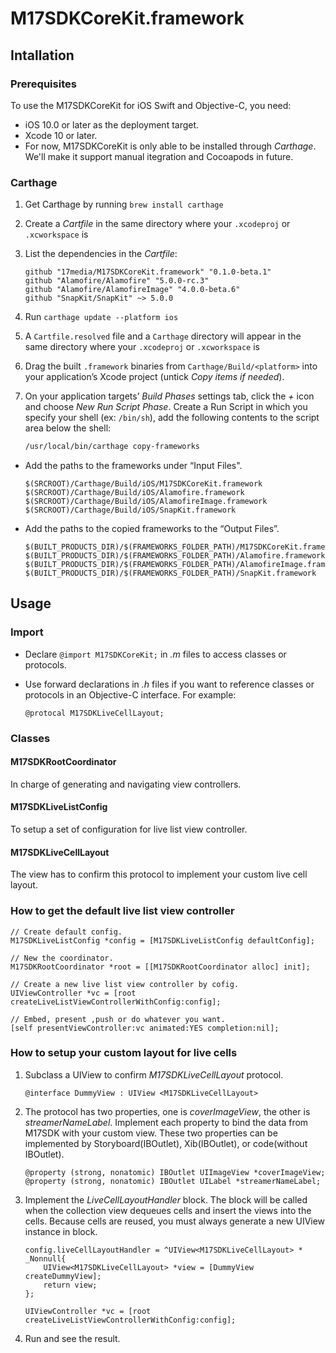 # M17SDKCoreKit.framework

## Intallation
### Prerequisites
To use the M17SDKCoreKit for iOS Swift and Objective-C, you need:
- iOS 10.0 or later as the deployment target.
- Xcode 10 or later.
- For now, M17SDKCoreKit is only able to be installed through _Carthage_. We'll make it support manual itegration and Cocoapods in future.

### Carthage
1. Get Carthage by running `brew install carthage`
1. Create a _Cartfile_ in the same directory where your `.xcodeproj` or `.xcworkspace` is
1. List the
dependencies in the _Cartfile_:

    ```
    github "17media/M17SDKCoreKit.framework" "0.1.0-beta.1"
    github "Alamofire/Alamofire" "5.0.0-rc.3"
    github "Alamofire/AlamofireImage" "4.0.0-beta.6"
    github "SnapKit/SnapKit" ~> 5.0.0
    ```
	
1. Run `carthage update --platform ios`
1. A `Cartfile.resolved` file and a `Carthage` directory will appear in the same directory where your `.xcodeproj` or `.xcworkspace` is
1. Drag the built `.framework` binaries from `Carthage/Build/<platform>` into your application’s Xcode project (untick _Copy items if needed_).
1. On your application targets’ _Build Phases_ settings tab, click the _+_ icon and choose _New Run Script Phase_. Create a Run Script in which you specify your shell (ex: `/bin/sh`), add the following contents to the script area below the shell:

    ```sh
    /usr/local/bin/carthage copy-frameworks
    ```

- Add the paths to the frameworks under “Input Files".

    ```
    $(SRCROOT)/Carthage/Build/iOS/M17SDKCoreKit.framework
    $(SRCROOT)/Carthage/Build/iOS/Alamofire.framework
    $(SRCROOT)/Carthage/Build/iOS/AlamofireImage.framework
    $(SRCROOT)/Carthage/Build/iOS/SnapKit.framework
    ```

- Add the paths to the copied frameworks to the “Output Files”.

    ```
    $(BUILT_PRODUCTS_DIR)/$(FRAMEWORKS_FOLDER_PATH)/M17SDKCoreKit.framework
    $(BUILT_PRODUCTS_DIR)/$(FRAMEWORKS_FOLDER_PATH)/Alamofire.framework
    $(BUILT_PRODUCTS_DIR)/$(FRAMEWORKS_FOLDER_PATH)/AlamofireImage.framework
    $(BUILT_PRODUCTS_DIR)/$(FRAMEWORKS_FOLDER_PATH)/SnapKit.framework
    ```
    
## Usage
### Import
- Declare `@import M17SDKCoreKit;` in _.m_ files to access classes or protocols.
- Use forward declarations in _.h_ files if you want to reference classes or protocols in an Objective-C interface. For example:

    ```
    @protocal M17SDKLiveCellLayout;
    ```

### Classes
#### M17SDKRootCoordinator
In charge of generating and navigating view controllers.

#### M17SDKLiveListConfig
To setup a set of configuration for live list view controller.

#### M17SDKLiveCellLayout
The view has to confirm this protocol to implement your custom live cell layout.

### How to get the default live list view controller

    
    // Create default config.
    M17SDKLiveListConfig *config = [M17SDKLiveListConfig defaultConfig];
    
    // New the coordinator.
    M17SDKRootCoordinator *root = [[M17SDKRootCoordinator alloc] init];
    
    // Create a new live list view controller by cofig.
    UIViewController *vc = [root createLiveListViewControllerWithConfig:config];
    
    // Embed, present ,push or do whatever you want.
    [self presentViewController:vc animated:YES completion:nil];
    
### How to setup your custom layout for live cells
1. Subclass a UIView to confirm _M17SDKLiveCellLayout_ protocol.

    `@interface DummyView : UIView <M17SDKLiveCellLayout>`
    
2. The protocol has two properties, one is _coverImageView_, the other is _streamerNameLabel_. Implement each property to bind the data from M17SDK with your custom view. These two properties can be implemented by Storyboard(IBOutlet), Xib(IBOutlet), or code(without IBOutlet).

    ```
    @property (strong, nonatomic) IBOutlet UIImageView *coverImageView;
    @property (strong, nonatomic) IBOutlet UILabel *streamerNameLabel;
    ```
    
3. Implement the _LiveCellLayoutHandler_ block. The block will be called when the collection view dequeues cells and insert the views into the cells. Because cells are reused, you must always generate a new UIView<M17SDKLiveCellLayout> instance in block.
    
    ```
    config.liveCellLayoutHandler = ^UIView<M17SDKLiveCellLayout> * _Nonnull{
        UIView<M17SDKLiveCellLayout> *view = [DummyView createDummyView];
        return view;
    };
    
    UIViewController *vc = [root createLiveListViewControllerWithConfig:config];
    ```
    
4. Run and see the result.

